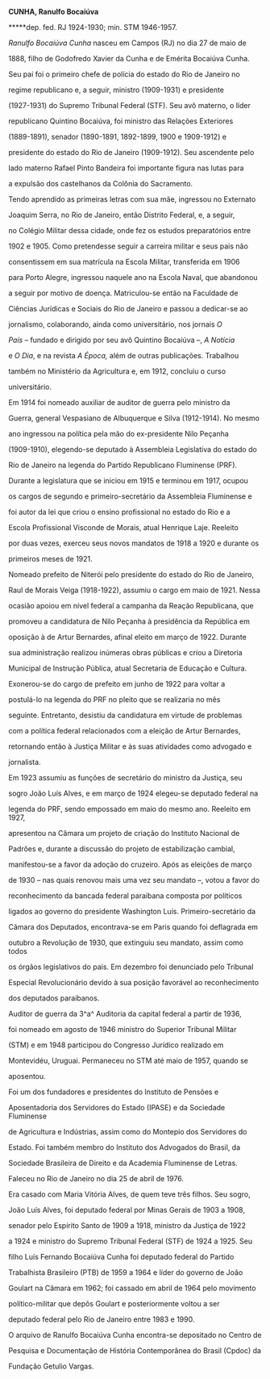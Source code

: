 **CUNHA, Ranulfo Bocaiúva**



**\***dep. fed. RJ 1924-1930; min. STM 1946-1957.



*Ranulfo Bocaiúva Cunha* nasceu em Campos (RJ) no dia 27 de maio de

1888, filho de Godofredo Xavier da Cunha e de Emérita Bocaiúva Cunha.

Seu pai foi o primeiro chefe de polícia do estado do Rio de Janeiro no

regime republicano e, a seguir, ministro (1909-1931) e presidente

(1927-1931) do Supremo Tribunal Federal (STF). Seu avô materno, o líder

republicano Quintino Bocaiúva, foi ministro das Relações Exteriores

(1889-1891), senador (1890-1891, 1892-1899, 1900 e 1909-1912) e

presidente do estado do Rio de Janeiro (1909-1912). Seu ascendente pelo

lado materno Rafael Pinto Bandeira foi importante figura nas lutas para

a expulsão dos castelhanos da Colônia do Sacramento.



Tendo aprendido as primeiras letras com sua mãe, ingressou no Externato

Joaquim Serra, no Rio de Janeiro, então Distrito Federal, e, a seguir,

no Colégio Militar dessa cidade, onde fez os estudos preparatórios entre

1902 e 1905. Como pretendesse seguir a carreira militar e seus pais não

consentissem em sua matrícula na Escola Militar, transferida em 1906

para Porto Alegre, ingressou naquele ano na Escola Naval, que abandonou

a seguir por motivo de doença. Matriculou-se então na Faculdade de

Ciências Jurídicas e Sociais do Rio de Janeiro e passou a dedicar-se ao

jornalismo, colaborando, ainda como universitário, nos jornais *O*

*País* – fundado e dirigido por seu avô Quintino Bocaiúva –, *A Notícia*

e *O Dia*, e na revista *A Época,* além de outras publicações. Trabalhou

também no Ministério da Agricultura e, em 1912, concluiu o curso

universitário.



Em 1914 foi nomeado auxiliar de auditor de guerra pelo ministro da

Guerra, general Vespasiano de Albuquerque e Silva (1912-1914). No mesmo

ano ingressou na política pela mão do ex-presidente Nilo Peçanha

(1909-1910), elegendo-se deputado à Assembleia Legislativa do estado do

Rio de Janeiro na legenda do Partido Republicano Fluminense (PRF).

Durante a legislatura que se iniciou em 1915 e terminou em 1917, ocupou

os cargos de segundo e primeiro-secretário da Assembleia Fluminense e

foi autor da lei que criou o ensino profissional no estado do Rio e a

Escola Profissional Visconde de Morais, atual Henrique Laje. Reeleito

por duas vezes, exerceu seus novos mandatos de 1918 a 1920 e durante os

primeiros meses de 1921.



Nomeado prefeito de Niterói pelo presidente do estado do Rio de Janeiro,

Raul de Morais Veiga (1918-1922), assumiu o cargo em maio de 1921. Nessa

ocasião apoiou em nível federal a campanha da Reação Republicana, que

promoveu a candidatura de Nilo Peçanha à presidência da República em

oposição à de Artur Bernardes, afinal eleito em março de 1922. Durante

sua administração realizou inúmeras obras públicas e criou a Diretoria

Municipal de Instrução Pública, atual Secretaria de Educação e Cultura.

Exonerou-se do cargo de prefeito em junho de 1922 para voltar a

postulá-lo na legenda do PRF no pleito que se realizaria no mês

seguinte. Entretanto, desistiu da candidatura em virtude de problemas

com a política federal relacionados com a eleição de Artur Bernardes,

retornando então à Justiça Militar e às suas atividades como advogado e

jornalista.



Em 1923 assumiu as funções de secretário do ministro da Justiça, seu

sogro João Luís Alves, e em março de 1924 elegeu-se deputado federal na

legenda do PRF, sendo empossado em maio do mesmo ano. Reeleito em 1927,

apresentou na Câmara um projeto de criação do Instituto Nacional de

Padrões e, durante a discussão do projeto de estabilização cambial,

manifestou-se a favor da adoção do cruzeiro. Após as eleições de março

de 1930 – nas quais renovou mais uma vez seu mandato –, votou a favor do

reconhecimento da bancada federal paraibana composta por políticos

ligados ao governo do presidente Washington Luís. Primeiro-secretário da

Câmara dos Deputados, encontrava-se em Paris quando foi deflagrada em

outubro a Revolução de 1930, que extinguiu seu mandato, assim como todos

os órgãos legislativos do país. Em dezembro foi denunciado pelo Tribunal

Especial Revolucionário devido à sua posição favorável ao reconhecimento

dos deputados paraibanos.



Auditor de guerra da 3^a^ Auditoria da capital federal a partir de 1936,

foi nomeado em agosto de 1946 ministro do Superior Tribunal Militar

(STM) e em 1948 participou do Congresso Jurídico realizado em

Montevidéu, Uruguai. Permaneceu no STM até maio de 1957, quando se

aposentou.



Foi um dos fundadores e presidentes do Instituto de Pensões e

Aposentadoria dos Servidores do Estado (IPASE) e da Sociedade Fluminense

de Agricultura e Indústrias, assim como do Montepio dos Servidores do

Estado. Foi também membro do Instituto dos Advogados do Brasil, da

Sociedade Brasileira de Direito e da Academia Fluminense de Letras.



Faleceu no Rio de Janeiro no dia 25 de abril de 1976.



Era casado com Maria Vitória Alves, de quem teve três filhos. Seu sogro,

João Luís Alves, foi deputado federal por Minas Gerais de 1903 a 1908,

senador pelo Espírito Santo de 1909 a 1918, ministro da Justiça de 1922

a 1924 e ministro do Supremo Tribunal Federal (STF) de 1924 a 1925. Seu

filho Luís Fernando Bocaiúva Cunha foi deputado federal do Partido

Trabalhista Brasileiro (PTB) de 1959 a 1964 e líder do governo de João

Goulart na Câmara em 1962; foi cassado em abril de 1964 pelo movimento

político-militar que depôs Goulart e posteriormente voltou a ser

deputado federal pelo Rio de Janeiro entre 1983 e 1990.



O arquivo de Ranulfo Bocaiúva Cunha encontra-se depositado no Centro de

Pesquisa e Documentação de História Contemporânea do Brasil (Cpdoc) da

Fundação Getulio Vargas.




